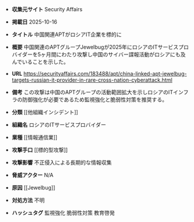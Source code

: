 - **収集元サイト**
Security Affairs

- **掲載日**
2025-10-16

- **タイトル**
中国関連APTがロシアIT企業を標的に

- **概要**
中国関連のAPTグループJewelbugが2025年にロシアのITサービスプロバイダーを5ヶ月間にわたり攻撃し中国のサイバー諜報活動がロシアにも及んでいることを示した。

- **URL**
https://securityaffairs.com/183488/apt/china-linked-apt-jewelbug-targets-russian-it-provider-in-rare-cross-nation-cyberattack.html

- **備考**
この攻撃は中国のAPTグループの活動範囲拡大を示しロシアのITインフラの防御強化が必要であるため監視強化と脆弱性対策を推奨する。

- **分類**
[[他組織インシデント]]

- **組織名**
ロシアのITサービスプロバイダー

- **業種**
[[情報通信業]]

- **攻撃手口**
[[標的型攻撃]]

- **攻撃影響**
不正侵入による長期的な情報収集

- **脅威アクター**
N/A

- **原因**
[[Jewelbug]]

- **対処方法**
不明

- **ハッシュタグ**
監視強化 脆弱性対策 教育啓発
